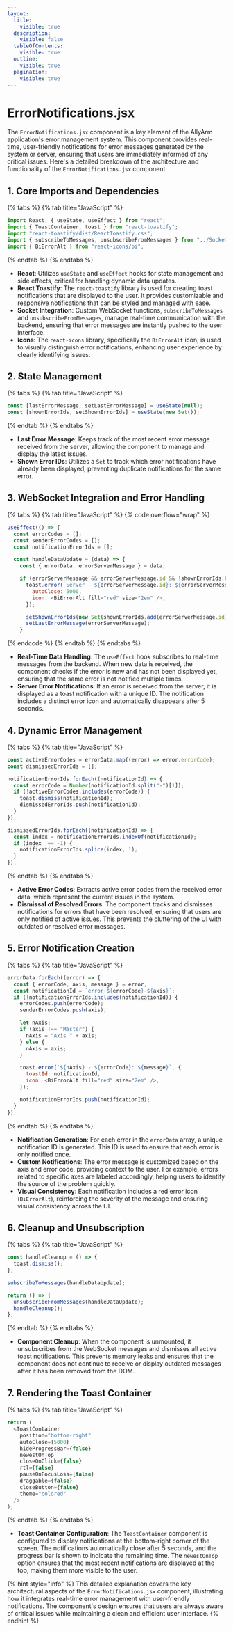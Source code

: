 ```yaml
---
layout:
  title:
    visible: true
  description:
    visible: false
  tableOfContents:
    visible: true
  outline:
    visible: true
  pagination:
    visible: true
---
```


# ErrorNotifications.jsx

The `ErrorNotifications.jsx` component is a key element of the AllyArm application's error management system. This component provides real-time, user-friendly notifications for error messages generated by the system or server, ensuring that users are immediately informed of any critical issues. Here's a detailed breakdown of the architecture and functionality of the `ErrorNotifications.jsx` component:

## 1. **Core Imports and Dependencies**

{% tabs %}
{% tab title="JavaScript" %}
```javascript
import React, { useState, useEffect } from "react";
import { ToastContainer, toast } from "react-toastify";
import "react-toastify/dist/ReactToastify.css";
import { subscribeToMessages, unsubscribeFromMessages } from "../Socket";
import { BiErrorAlt } from "react-icons/bi";
```
{% endtab %}
{% endtabs %}

* **React**: Utilizes `useState` and `useEffect` hooks for state management and side effects, critical for handling dynamic data updates.
* **React Toastify**: The `react-toastify` library is used for creating toast notifications that are displayed to the user. It provides customizable and responsive notifications that can be styled and managed with ease.
* **Socket Integration**: Custom WebSocket functions, `subscribeToMessages` and `unsubscribeFromMessages`, manage real-time communication with the backend, ensuring that error messages are instantly pushed to the user interface.
* **Icons**: The `react-icons` library, specifically the `BiErrorAlt` icon, is used to visually distinguish error notifications, enhancing user experience by clearly identifying issues.

## 2. **State Management**

{% tabs %}
{% tab title="JavaScript" %}
```javascript
const [lastErrorMessage, setLastErrorMessage] = useState(null);
const [shownErrorIds, setShownErrorIds] = useState(new Set());
```
{% endtab %}
{% endtabs %}

* **Last Error Message**: Keeps track of the most recent error message received from the server, allowing the component to manage and display the latest issues.
* **Shown Error IDs**: Utilizes a `Set` to track which error notifications have already been displayed, preventing duplicate notifications for the same error.

## 3. **WebSocket Integration and Error Handling**

{% tabs %}
{% tab title="JavaScript" %}
{% code overflow="wrap" %}
```javascript
useEffect(() => {
  const errorCodes = [];
  const senderErrorCodes = [];
  const notificationErrorIds = [];

  const handleDataUpdate = (data) => {
    const { errorData, errorServerMessage } = data;

    if (errorServerMessage && errorServerMessage.id && !shownErrorIds.has(errorServerMessage.id)) {
      toast.error(`Server - ${errorServerMessage.id}: ${errorServerMessage.message}`, {
        autoClose: 5000,
        icon: <BiErrorAlt fill="red" size="2em" />,
      });

      setShownErrorIds(new Set(shownErrorIds.add(errorServerMessage.id)));
      setLastErrorMessage(errorServerMessage);
    }
```
{% endcode %}
{% endtab %}
{% endtabs %}

* **Real-Time Data Handling**: The `useEffect` hook subscribes to real-time messages from the backend. When new data is received, the component checks if the error is new and has not been displayed yet, ensuring that the same error is not notified multiple times.
* **Server Error Notifications**: If an error is received from the server, it is displayed as a toast notification with a unique ID. The notification includes a distinct error icon and automatically disappears after 5 seconds.

## 4. **Dynamic Error Management**

{% tabs %}
{% tab title="JavaScript" %}
```javascript
const activeErrorCodes = errorData.map((error) => error.errorCode);
const dismissedErrorIds = [];

notificationErrorIds.forEach((notificationId) => {
  const errorCode = Number(notificationId.split("-")[1]);
  if (!activeErrorCodes.includes(errorCode)) {
    toast.dismiss(notificationId);
    dismissedErrorIds.push(notificationId);
  }
});

dismissedErrorIds.forEach((notificationId) => {
  const index = notificationErrorIds.indexOf(notificationId);
  if (index !== -1) {
    notificationErrorIds.splice(index, 1);
  }
});
```
{% endtab %}
{% endtabs %}

* **Active Error Codes**: Extracts active error codes from the received error data, which represent the current issues in the system.
* **Dismissal of Resolved Errors**: The component tracks and dismisses notifications for errors that have been resolved, ensuring that users are only notified of active issues. This prevents the cluttering of the UI with outdated or resolved error messages.

## 5. **Error Notification Creation**

{% tabs %}
{% tab title="JavaScript" %}
```javascript
errorData.forEach((error) => {
  const { errorCode, axis, message } = error;
  const notificationId = `error-${errorCode}-${axis}`;
  if (!notificationErrorIds.includes(notificationId)) {
    errorCodes.push(errorCode);
    senderErrorCodes.push(axis);

    let nAxis;
    if (axis !== "Master") {
      nAxis = "Axis " + axis;
    } else {
      nAxis = axis;
    }

    toast.error(`${nAxis} - ${errorCode}: ${message}`, {
      toastId: notificationId,
      icon: <BiErrorAlt fill="red" size="2em" />,
    });

    notificationErrorIds.push(notificationId);
  }
});
```
{% endtab %}
{% endtabs %}

* **Notification Generation**: For each error in the `errorData` array, a unique notification ID is generated. This ID is used to ensure that each error is only notified once.
* **Custom Notifications**: The error message is customized based on the axis and error code, providing context to the user. For example, errors related to specific axes are labeled accordingly, helping users to identify the source of the problem quickly.
* **Visual Consistency**: Each notification includes a red error icon (`BiErrorAlt`), reinforcing the severity of the message and ensuring visual consistency across the UI.

## 6. **Cleanup and Unsubscription**

{% tabs %}
{% tab title="JavaScript" %}
```javascript
const handleCleanup = () => {
  toast.dismiss();
};

subscribeToMessages(handleDataUpdate);

return () => {
  unsubscribeFromMessages(handleDataUpdate);
  handleCleanup();
};
```
{% endtab %}
{% endtabs %}

* **Component Cleanup**: When the component is unmounted, it unsubscribes from the WebSocket messages and dismisses all active toast notifications. This prevents memory leaks and ensures that the component does not continue to receive or display outdated messages after it has been removed from the DOM.

## 7. **Rendering the Toast Container**

{% tabs %}
{% tab title="JavaScript" %}
```javascript
return (
  <ToastContainer
    position="bottom-right"
    autoClose={5000}
    hideProgressBar={false}
    newestOnTop
    closeOnClick={false}
    rtl={false}
    pauseOnFocusLoss={false}
    draggable={false}
    closeButton={false}
    theme="colored"
  />
);
```
{% endtab %}
{% endtabs %}

* **Toast Container Configuration**: The `ToastContainer` component is configured to display notifications at the bottom-right corner of the screen. The notifications automatically close after 5 seconds, and the progress bar is shown to indicate the remaining time. The `newestOnTop` option ensures that the most recent notifications are displayed at the top, making them more visible to the user.

{% hint style="info" %}
This detailed explanation covers the key architectural aspects of the `ErrorNotifications.jsx` component, illustrating how it integrates real-time error management with user-friendly notifications. The component's design ensures that users are always aware of critical issues while maintaining a clean and efficient user interface.
{% endhint %}
